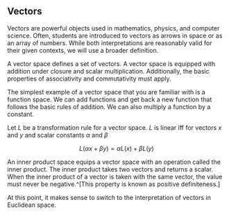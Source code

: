 ## Vectors

Vectors are powerful objects used in mathematics, physics, and computer science. Often, students are introduced to vectors as arrows in space or as an array of numbers. While both interpretations are reasonably valid for their given contexts, we will use a broader definition.


A vector space defines a set of vectors. A vector space is equipped with addition under closure and scalar multiplication. Additionally, the basic properties of associativity and commutativity must apply.


The simplest example of a vector space that you are familiar with is a function space. We can add functions and get back a new function that follows the basic rules of addition. We can also multiply a function by a constant.



Let $L$ be a transformation rule for a vector space. $L$ is linear iff for vectors $x$ and $y$ and scalar constants $\alpha$ and $\beta$

$$
L(\alpha x+ \beta y) = \alpha L(x) + \beta L(y)
$$

An inner product space equips a vector space with an operation called the inner product. The inner product takes two vectors and returns a scalar. When the inner product of a vector is taken with the same vector, the value must never be negative.^[This property is known as positive definiteness.]



At this point, it makes sense to switch to the interpretation of vectors in Euclidean space.